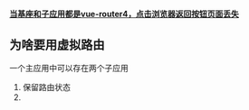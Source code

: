

#### [当基座和子应用都是vue-router4，点击浏览器返回按钮页面丢失](https://micro-zoe.github.io/micro-app/docs.html#/zh-cn/framework/vue?id=_2%e3%80%81%e5%bd%93%e5%9f%ba%e5%ba%a7%e5%92%8c%e5%ad%90%e5%ba%94%e7%94%a8%e9%83%bd%e6%98%afvue-router4%ef%bc%8c%e7%82%b9%e5%87%bb%e6%b5%8f%e8%a7%88%e5%99%a8%e8%bf%94%e5%9b%9e%e6%8c%89%e9%92%ae%e9%a1%b5%e9%9d%a2%e4%b8%a2%e5%a4%b1)



## 为啥要用虚拟路由

一个主应用中可以存在两个子应用

1. 保留路由状态
2. 

